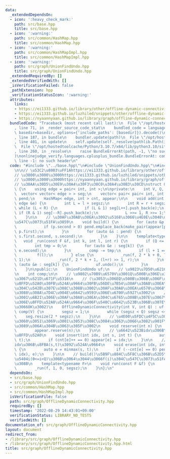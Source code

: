 ```yaml
---
data:
  _extendedDependsOn:
  - icon: ':heavy_check_mark:'
    path: src/base.hpp
    title: src/base.hpp
  - icon: ':warning:'
    path: src/common/HashMap.hpp
    title: src/common/HashMap.hpp
  - icon: ':warning:'
    path: src/common/HashMapImpl.hpp
    title: src/common/HashMapImpl.hpp
  - icon: ':warning:'
    path: src/graph/UnionFindUndo.hpp
    title: src/graph/UnionFindUndo.hpp
  _extendedRequiredBy: []
  _extendedVerifiedWith: []
  _isVerificationFailed: false
  _pathExtension: hpp
  _verificationStatusIcon: ':warning:'
  attributes:
    links:
    - https://ei1333.github.io/library/other/offline-dynamic-connectivity.cpp
    - https://ei1333.github.io/luzhiled/snippets/other/offline-dynamic-connectivity.html
    - https://nyaannyaan.github.io/library/graph/offline-dynamic-connectivity.hpp
  bundledCode: "Traceback (most recent call last):\n  File \"/opt/hostedtoolcache/Python/3.10.7/x64/lib/python3.10/site-packages/onlinejudge_verify/documentation/build.py\"\
    , line 71, in _render_source_code_stat\n    bundled_code = language.bundle(stat.path,\
    \ basedir=basedir, options={'include_paths': [basedir]}).decode()\n  File \"/opt/hostedtoolcache/Python/3.10.7/x64/lib/python3.10/site-packages/onlinejudge_verify/languages/cplusplus.py\"\
    , line 187, in bundle\n    bundler.update(path)\n  File \"/opt/hostedtoolcache/Python/3.10.7/x64/lib/python3.10/site-packages/onlinejudge_verify/languages/cplusplus_bundle.py\"\
    , line 401, in update\n    self.update(self._resolve(pathlib.Path(included), included_from=path))\n\
    \  File \"/opt/hostedtoolcache/Python/3.10.7/x64/lib/python3.10/site-packages/onlinejudge_verify/languages/cplusplus_bundle.py\"\
    , line 260, in _resolve\n    raise BundleErrorAt(path, -1, \"no such header\"\
    )\nonlinejudge_verify.languages.cplusplus_bundle.BundleErrorAt: common/HashMap.hpp:\
    \ line -1: no such header\n"
  code: "#include \"../base.hpp\"\n#include \"UnionFindUndo.hpp\"\n#include \"common/HashMap.hpp\"\
    \n\n// \u53C2\u8003\uFF1Ahttps://ei1333.github.io/library/other/offline-dynamic-connectivity.cpp\n\
    // \u3000\u3000\u3000https://ei1333.github.io/luzhiled/snippets/other/offline-dynamic-connectivity.html\n\
    // \u3000\u3000\u3000https://nyaannyaan.github.io/library/graph/offline-dynamic-connectivity.hpp\n\
    // \u30AA\u30D5\u30E9\u30A4\u30F3\u30C0\u30A4\u30B3\u30CD\nstruct OfflineDynamicConnectivity\
    \ {\n    using edge = pair< int, int >;\n\nprivate:\n    int V, Q, segsz;\n  \
    \  vector< vector< edge > > seg;\n    vector< pair< pair< int, int >, edge > >\
    \ pend;\n    HashMap< edge, int > cnt, appear;\n\n    void add(int l, int r, const\
    \ edge &e) {\n        int L = l + segsz;\n        int R = r + segsz;\n       \
    \ while (L < R) {\n            if (L & 1) seg[L++].push_back(e);\n           \
    \ if (R & 1) seg[--R].push_back(e);\n            L >>= 1, R >>= 1;\n        }\n\
    \    }\n\n    // \u30AF\u30A8\u30EA\u3092\u5168\u3066\u4E0E\u3048\u305F\u5F8C\u306B\
    \u547C\u3073\u51FA\u3059\n    void build() {\n        for (auto &p : cnt) {\n\
    \            if (p.second > 0) pend.emplace_back(make_pair(appear[p.first], Q),\
    \ p.first);\n        }\n        for (auto &s : pend) {\n            add(s.first.first,\
    \ s.first.second, s.second);\n        }\n    }\n\n    template<typename F>\n \
    \   void _run(const F &f, int k, int l, int r) {\n        if (Q <= l) return;\n\
    \        int tmp = 0;\n        for (auto &e : seg[k]) {\n            tmp += uf.merge(e.first,\
    \ e.second);\n        }\n        comp -= tmp;\n        if (l + 1 == r) {\n   \
    \         f(l);\n        } else {\n            _run(f, 2 * k + 0, l, (l+r) >>\
    \ 1);\n            _run(f, 2 * k + 1, (l+r) >> 1, r);\n        }\n        for\
    \ (auto &e : seg[k]) {\n            uf.undo();\n        }\n        comp += tmp;\n\
    \    }\n\npublic:\n    UnionFindUndo uf;\n    // \u9023\u7D50\u6210\u5206\u6570\
    \n    int comp;\n\n    // \u9802\u70B9\u6570V\u3001Q\u500B\u306E\u30AF\u30A8\u30EA\
    \u3067\u521D\u671F\u5316\n    // (\u3053\u306EQ\u500B\u306B\u306F\u3001\u8FBA\u306E\
    \u8FFD\u52A0\u30FB\u524A\u9664\u30FB\u56DE\u7B54\u30AF\u30A8\u30EA\u5168\u3066\
    \u304C\u542B\u307E\u308C\u308B\u3002\u30AF\u30A8\u30EA\u6570\u3068\u8A00\u3046\
    \u3088\u308A\u7D4C\u904E\u6642\u9593\u306E\u6700\u5927\u3002\n    //  \u306A\u304A\
    \u3001\u6B21\u306E\u30AF\u30A8\u30EA\u304C\u6765\u308B\u307E\u3067\u306E\u8FBA\
    \u306E\u8FFD\u52A0\u524A\u9664\u306F\u540C\u6642\u523B\u306B\u307E\u3068\u3081\
    \u3066OK\u3002)\n    OfflineDynamicConnectivity(int V, int Q) : uf(V), V(V), Q(Q),\
    \ comp(V) {\n        segsz = 1;\n        while (segsz < Q) segsz <<= 1;\n    \
    \    seg.resize(2 * segsz);\n    }\n\n    // \u4E00\u5FDC\u4F5C\u3063\u305F\u3093\
    \u3060\u3051\u3069\u3001\u3053\u308C\u3084\u3063\u3066\u3082\u901F\u304F\u306A\
    \u3089\u306A\u304B\u3063\u305F\u3002\n    void reserve(int n) {\n        cnt.reserve(n);\n\
    \        appear.reserve(n);\n    }\n\n    // \u6642\u523Bidx\u306B\u8FBA(s,t)\u3092\
    \u8FFD\u52A0\n    void insert(int idx, int s, int t) {\n        auto e = minmax(s,\
    \ t);\n        if (cnt[e]++ == 0) appear[e] = idx;\n    }\n\n    // \u6642\u523B\
    idx\u306B\u8FBA(s,t)\u3092\u524A\u9664\n    void erase(int idx, int s, int t)\
    \ {\n        auto e = minmax(s, t);\n        if (--cnt[e] == 0) pend.emplace_back(make_pair(appear[e],\
    \ idx), e);\n    }\n\n    // build()\u5B9F\u884C\u5F8C\u306B\u52D5\u4F5C\u3001\
    \u5404i(0<=i<Q)\u306B\u3064\u3044\u3066f(i)\u304C\u547C\u3073\u51FA\u3055\u308C\
    \u308B\n    template<typename F>\n    void run(const F &f) {\n        build();\n\
    \        _run(f, 1, 0, segsz);\n    }\n};\n"
  dependsOn:
  - src/base.hpp
  - src/graph/UnionFindUndo.hpp
  - src/common/HashMap.hpp
  - src/common/HashMapImpl.hpp
  isVerificationFile: false
  path: src/graph/OfflineDynamicConnectivity.hpp
  requiredBy: []
  timestamp: '2022-08-29 14:43:01+09:00'
  verificationStatus: LIBRARY_NO_TESTS
  verifiedWith: []
documentation_of: src/graph/OfflineDynamicConnectivity.hpp
layout: document
redirect_from:
- /library/src/graph/OfflineDynamicConnectivity.hpp
- /library/src/graph/OfflineDynamicConnectivity.hpp.html
title: src/graph/OfflineDynamicConnectivity.hpp
---
```

